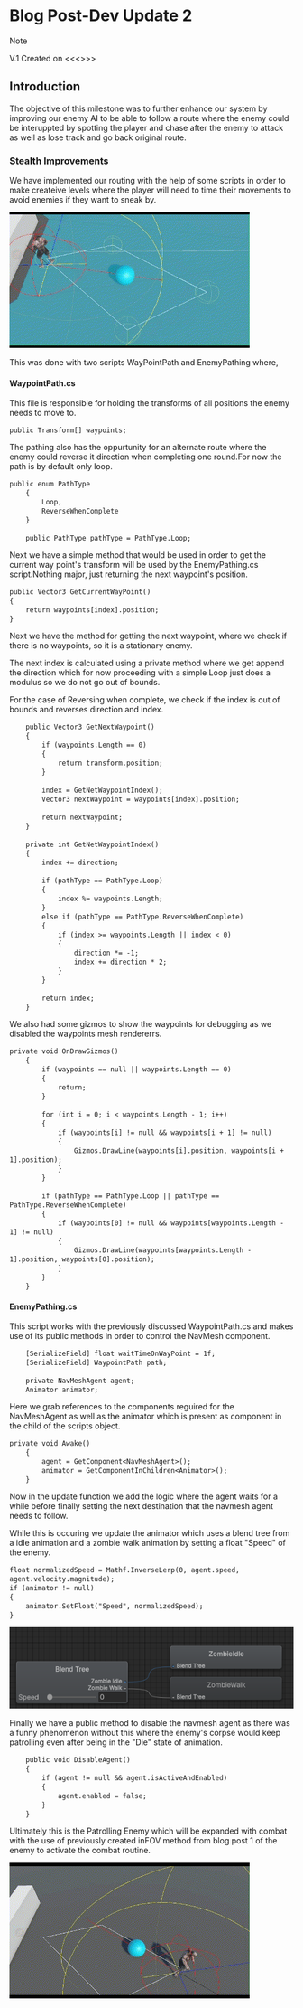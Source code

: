 # Blog Post-Dev Update 2
> [!NOTE]
> V.1 Created on <<<>>>

## Introduction
The objective of this milestone was to further enhance our system by improving our enemy AI to be able to follow a route where the enemy could be interuppted by spotting the player and chase after the enemy to attack as well as  lose track and go back original route. 

### Stealth Improvements

We have implemented our routing with the help of some scripts in order to make createive levels where the player will need to time their movements to avoid enemies if they want to sneak by.

![alt text](EnemyPathing.gif)

This was done with two scripts WayPointPath and EnemyPathing where,

#### WaypointPath.cs

This file is responsible for holding the transforms of all positions the enemy needs to move to. 
```
public Transform[] waypoints;
```

The pathing also has the oppurtunity for an alternate route where the enemy could reverse it direction when completing one round.For now the path is by default only loop.

```
public enum PathType
    {
        Loop,
        ReverseWhenComplete
    }

    public PathType pathType = PathType.Loop;
```

Next we have a simple method that would be used in order to get the current way point's transform will be used by the EnemyPathing.cs script.Nothing major, just returning the next waypoint's position.

```
public Vector3 GetCurrentWayPoint()
{
    return waypoints[index].position;
}
```

Next we have the method for getting the next waypoint, where we check if there is no waypoints, so it is a stationary enemy. 

The next index is calculated using a private method  where we get append the direction which for now proceeding with a simple Loop just does a modulus so we do not go out of bounds.

For the case of Reversing when complete, we check if the index is out of bounds and reverses direction and index.

```
    public Vector3 GetNextWaypoint()
    {
        if (waypoints.Length == 0)
        {
            return transform.position;
        }

        index = GetNetWaypointIndex();
        Vector3 nextWaypoint = waypoints[index].position;

        return nextWaypoint;
    }

    private int GetNetWaypointIndex()
    {
        index += direction;

        if (pathType == PathType.Loop)
        {
            index %= waypoints.Length;
        }
        else if (pathType == PathType.ReverseWhenComplete)
        {
            if (index >= waypoints.Length || index < 0)
            {
                direction *= -1;
                index += direction * 2;
            }
        }

        return index;
    }
```

We also had some gizmos to show the waypoints for debugging as we disabled the waypoints mesh rendererrs.

```
private void OnDrawGizmos()
    {
        if (waypoints == null || waypoints.Length == 0)
        {
            return;
        }

        for (int i = 0; i < waypoints.Length - 1; i++)
        {
            if (waypoints[i] != null && waypoints[i + 1] != null)
            {
                Gizmos.DrawLine(waypoints[i].position, waypoints[i + 1].position);
            }
        }

        if (pathType == PathType.Loop || pathType == PathType.ReverseWhenComplete)
        {
            if (waypoints[0] != null && waypoints[waypoints.Length - 1] != null)
            {
                Gizmos.DrawLine(waypoints[waypoints.Length - 1].position, waypoints[0].position);
            }
        }
    }
```

#### EnemyPathing.cs

This script works with the previously discussed WaypointPath.cs and makes use of its public methods in order to control the NavMesh component. 

```
    [SerializeField] float waitTimeOnWayPoint = 1f;
    [SerializeField] WaypointPath path;

    private NavMeshAgent agent;
    Animator animator;
```

Here we grab references to the components reguired for the NavMeshAgent as well as the animator which is present as component in the child of the scripts object.

```
private void Awake()
    {
        agent = GetComponent<NavMeshAgent>();
        animator = GetComponentInChildren<Animator>();
    }
```

Now in the update function we add the  logic where the agent waits for a while before finally setting the next destination that the navmesh agent needs to follow.

While this is occuring we update the animator which uses a blend tree from a idle animation and a zombie walk animation by setting a float "Speed" of the enemy.

```
float normalizedSpeed = Mathf.InverseLerp(0, agent.speed, agent.velocity.magnitude);
if (animator != null)
{
    animator.SetFloat("Speed", normalizedSpeed);
}
```

![alt text](image-3.png)

Finally we have a public method to disable the navmesh agent as there was a funny phenomenon without this where the enemy's corpse would keep patrolling even after being in the "Die" state of animation.

```
    public void DisableAgent()
    {
        if (agent != null && agent.isActiveAndEnabled)
        {
            agent.enabled = false;
        }
    }
```

Ultimately this is the Patrolling Enemy which will be expanded with combat with the use of previously created inFOV method from blog post 1 of the enemy to activate the combat routine. 

![alt text](InterruptEnemyInRoute.gif)